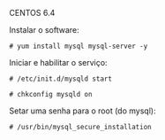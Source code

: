 CENTOS 6.4

Instalar o software:

	# yum install mysql mysql-server -y 

Iniciar e habilitar o serviço:

	# /etc/init.d/mysqld start
	
	# chkconfig mysqld on 

Setar uma senha para o root (do mysql):

	# /usr/bin/mysql_secure_installation
